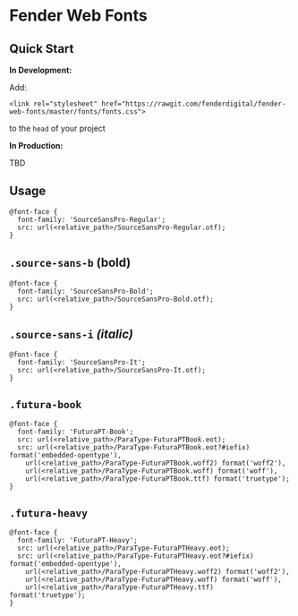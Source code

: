 # Fender Web Fonts

## Quick Start

**In Development:**

Add:

`<link rel="stylesheet" href="https://rawgit.com/fenderdigital/fender-web-fonts/master/fonts/fonts.css">`

to the `head` of your project

**In Production:**

TBD

## Usage

```
@font-face {
  font-family: 'SourceSansPro-Regular';
  src: url(<relative_path>/SourceSansPro-Regular.otf);
}
```

`.source-sans-b` **(bold)**
---
```
@font-face {
  font-family: 'SourceSansPro-Bold';
  src: url(<relative_path>/SourceSansPro-Bold.otf);
}
```

`.source-sans-i` _(italic)_
---
```
@font-face {
  font-family: 'SourceSansPro-It';
  src: url(<relative_path>/SourceSansPro-It.otf);
}
```

`.futura-book`
---
```
@font-face {
  font-family: 'FuturaPT-Book';
  src: url(<relative_path>/ParaType-FuturaPTBook.eot);
  src: url(<relative_path>/ParaType-FuturaPTBook.eot?#iefix) format('embedded-opentype'),
    url(<relative_path>/ParaType-FuturaPTBook.woff2) format('woff2'),
    url(<relative_path>/ParaType-FuturaPTBook.woff) format('woff'),
    url(<relative_path>/ParaType-FuturaPTBook.ttf) format('truetype');
}
```

`.futura-heavy`
---
```
@font-face {
  font-family: 'FuturaPT-Heavy';
  src: url(<relative_path>/ParaType-FuturaPTHeavy.eot);
  src: url(<relative_path>/ParaType-FuturaPTHeavy.eot?#iefix) format('embedded-opentype'),
    url(<relative_path>/ParaType-FuturaPTHeavy.woff2) format('woff2'),
    url(<relative_path>/ParaType-FuturaPTHeavy.woff) format('woff'),
    url(<relative_path>/ParaType-FuturaPTHeavy.ttf) format('truetype');
}
```
